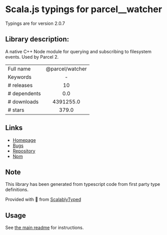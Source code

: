 
# Scala.js typings for parcel__watcher

Typings are for version 2.0.7

## Library description:
A native C++ Node module for querying and subscribing to filesystem events. Used by Parcel 2.

|                    |                 |
| ------------------ | :-------------: |
| Full name          | @parcel/watcher |
| Keywords           | - |
| # releases         | 10 |
| # dependents       | 0.0 |
| # downloads        | 4391255.0 |
| # stars            | 379.0 |

## Links
- [Homepage](https://github.com/parcel-bundler/watcher#readme)
- [Bugs](https://github.com/parcel-bundler/watcher/issues)
- [Repository](https://github.com/parcel-bundler/watcher)
- [Npm](https://www.npmjs.com/package/%40parcel%2Fwatcher)
    


## Note
This library has been generated from typescript code from first party type definitions.

Provided with :purple_heart: from [ScalablyTyped](https://github.com/oyvindberg/ScalablyTyped)

## Usage
See [the main readme](../../readme.md) for instructions.



